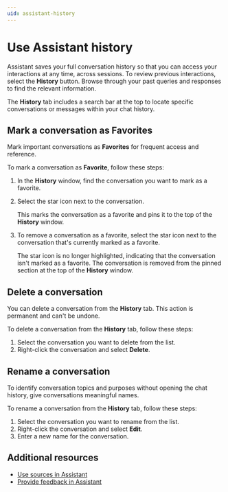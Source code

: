 ```yaml
---
uid: assistant-history
---
```


# Use Assistant history 

Assistant saves your full conversation history so that you can access your interactions at any time, across sessions. To review previous interactions, select the **History** button. Browse through your past queries and responses to find the relevant information.

The **History** tab includes a search bar at the top to locate specific conversations or messages within your chat history.

## Mark a conversation as Favorites

Mark important conversations as **Favorites** for frequent access and reference.

To mark a conversation as **Favorite**, follow these steps:

1. In the **History** window, find the conversation you want to mark as a favorite.

2. Select the star icon next to the conversation.

   This marks the conversation as a favorite and pins it to the top of the **History** window.

3. To remove a conversation as a favorite, select the star icon next to the conversation that's currently marked as a favorite.

    The star icon is no longer highlighted, indicating that the conversation isn't marked as a favorite. The conversation is removed from the pinned section at the top of the **History** window.

## Delete a conversation

You can delete a conversation from the **History** tab. This action is permanent and can't be undone.

To delete a conversation from the **History** tab, follow these steps:

1. Select the conversation you want to delete from the list.
2. Right-click the conversation and select **Delete**.

## Rename a conversation

To identify conversation topics and purposes without opening the chat history, give conversations meaningful names.

To rename a conversation from the **History** tab, follow these steps:

1. Select the conversation you want to rename from the list.
2. Right-click the conversation and select **Edit**.
3. Enter a new name for the conversation.

## Additional resources

* [Use sources in Assistant](xref:assistant-sources)
* [Provide feedback in Assistant](xref:assistant-feedback)